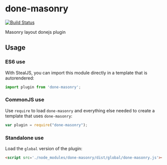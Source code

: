 # done-masonry

[![Build Status](https://travis-ci.org/cherifGsoul/done-masonry.png?branch=master)](https://travis-ci.org/cherifGsoul/done-masonry)

Masonry layout donejs plugin

## Usage

### ES6 use

With StealJS, you can import this module directly in a template that is autorendered:

```js
import plugin from 'done-masonry';
```

### CommonJS use

Use `require` to load `done-masonry` and everything else
needed to create a template that uses `done-masonry`:

```js
var plugin = require("done-masonry");
```

### Standalone use

Load the `global` version of the plugin:

```html
<script src='./node_modules/done-masonry/dist/global/done-masonry.js'></script>
```
